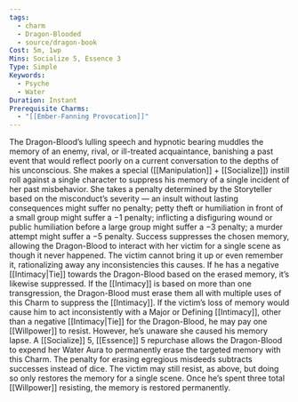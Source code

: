```yaml
---
tags:
  - charm
  - Dragon-Blooded
  - source/dragon-book
Cost: 5m, 1wp
Mins: Socialize 5, Essence 3
Type: Simple
Keywords:
  - Psyche
  - Water
Duration: Instant
Prerequisite Charms:
  - "[[Ember-Fanning Provocation]]"
---
```

The Dragon-Blood’s lulling speech and hypnotic bearing muddles the memory of an enemy, rival, or ill-treated acquaintance, banishing a past event that would reflect poorly on a current conversation to the depths of his unconscious. She makes a special ([[Manipulation]] + [[Socialize]]) instill roll against a single character to suppress his memory of a single incident of her past misbehavior. She takes a penalty determined by the Storyteller based on the misconduct’s severity — an insult without lasting consequences might suffer no penalty; petty theft or humiliation in front of a small group might suffer a −1 penalty; inflicting a disfiguring wound or public humiliation before a large group might suffer a −3 penalty; a murder attempt might suffer a −5 penalty. Success suppresses the chosen memory, allowing the Dragon-Blood to interact with her victim for a single scene as though it never happened. The victim cannot bring it up or even remember it, rationalizing away any inconsistencies this causes. If he has a negative [[Intimacy|Tie]] towards the Dragon-Blood based on the erased memory, it’s likewise suppressed. If the [[Intimacy]] is based on more than one transgression, the Dragon-Blood must erase them all with multiple uses of this Charm to suppress the [[Intimacy]]. If the victim’s loss of memory would cause him to act inconsistently with a Major or Defining [[Intimacy]], other than a negative [[Intimacy|Tie]] for the Dragon-Blood, he may pay one [[Willpower]] to resist. However, he’s unaware she caused his memory lapse. A [[Socialize]] 5, [[Essence]] 5 repurchase allows the Dragon-Blood to expend her Water Aura to permanently erase the targeted memory with this Charm. The penalty for erasing egregious misdeeds subtracts successes instead of dice. The victim may still resist, as above, but doing so only restores the memory for a single scene. Once he’s spent three total [[Willpower]] resisting, the memory is restored permanently.